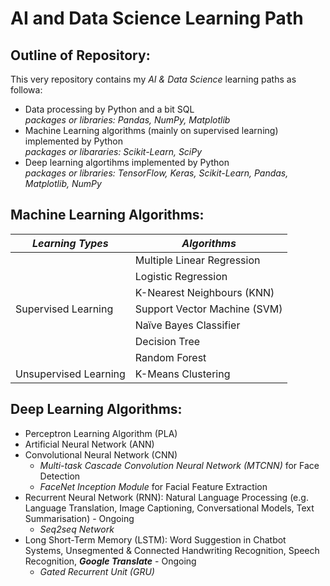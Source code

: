 # AI and Data Science Learning Path

## Outline of Repository:
This very repository contains my *AI & Data Science* learning paths as followa: 
- Data processing by Python and a bit SQL \
*packages or libraries: Pandas, NumPy, Matplotlib*
- Machine Learning algorithms (mainly on supervised learning) implemented by Python \
*packages or libararies: Scikit-Learn, SciPy*
- Deep learning algortihms implemented by Python \
*packages or libraries: TensorFlow, Keras, Scikit-Learn, Pandas, Matplotlib, NumPy*


## Machine Learning Algorithms:

| ***Learning Types***  |       ***Algorithms***       |
|-----------------------|------------------------------|
|                       |  Multiple Linear Regression  |
|                       |      Logistic Regression     |
|                       |  K-Nearest Neighbours (KNN)  |
|  Supervised Learning  | Support Vector Machine (SVM) |
|                       |    Naïve Bayes Classifier    |
|                       |        Decision Tree         |
|                       |        Random Forest         |
| Unsupervised Learning |      K-Means Clustering      |
                   

## Deep Learning Algorithms:
* Perceptron Learning Algorithm (PLA)
* Artificial Neural Network (ANN)
* Convolutional Neural Network (CNN)
  * *Multi-task Cascade Convolution Neural Network (MTCNN)* for Face Detection
  * *FaceNet Inception Module* for Facial Feature Extraction
* Recurrent Neural Network (RNN): Natural Language Processing (e.g. Language Translation, Image Captioning, Conversational Models, Text Summarisation) - Ongoing
  * *Seq2seq Network*
* Long Short-Term Memory (LSTM): Word Suggestion in Chatbot Systems, Unsegmented & Connected Handwriting Recognition, Speech Recognition, ***Google Translate*** - Ongoing
  * *Gated Recurrent Unit (GRU)*


